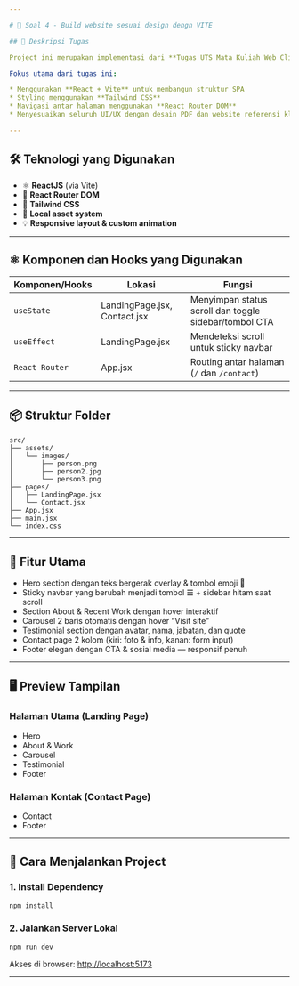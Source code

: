 ```yaml
---

# 🎨 Soal 4 - Build website sesuai design dengn VITE

## 📌 Deskripsi Tugas

Project ini merupakan implementasi dari **Tugas UTS Mata Kuliah Web Client Development**. Tujuannya adalah untuk membangun **website portofolio pribadi** sesuai dengan desain Figma dari klien.

Fokus utama dari tugas ini:

* Menggunakan **React + Vite** untuk membangun struktur SPA
* Styling menggunakan **Tailwind CSS**
* Navigasi antar halaman menggunakan **React Router DOM**
* Menyesuaikan seluruh UI/UX dengan desain PDF dan website referensi klien

---
```


## 🛠️ Teknologi yang Digunakan

* ⚛️ **ReactJS** (via Vite)
* 🧭 **React Router DOM**
* 🎨 **Tailwind CSS**
* 📁 **Local asset system**
* 💡 **Responsive layout & custom animation**

---

## ⚛️ Komponen dan Hooks yang Digunakan

| Komponen/Hooks | Lokasi                       | Fungsi                                                |
| -------------- | ---------------------------- | ----------------------------------------------------- |
| `useState`     | LandingPage.jsx, Contact.jsx | Menyimpan status scroll dan toggle sidebar/tombol CTA |
| `useEffect`    | LandingPage.jsx              | Mendeteksi scroll untuk sticky navbar                 |
| `React Router` | App.jsx                      | Routing antar halaman (`/` dan `/contact`)            |

---

## 📦 Struktur Folder

```
src/
├── assets/
│   └── images/
│       ├── person.png
│       ├── person2.jpg
│       └── person3.png
├── pages/
│   ├── LandingPage.jsx
│   └── Contact.jsx
├── App.jsx
├── main.jsx
└── index.css
```

---

## 🧠 Fitur Utama

* Hero section dengan teks bergerak overlay & tombol emoji 👋
* Sticky navbar yang berubah menjadi tombol ☰ + sidebar hitam saat scroll
* Section About & Recent Work dengan hover interaktif
* Carousel 2 baris otomatis dengan hover “Visit site”
* Testimonial section dengan avatar, nama, jabatan, dan quote
* Contact page 2 kolom (kiri: foto & info, kanan: form input)
* Footer elegan dengan CTA & sosial media — responsif penuh

---

## 🖥️ Preview Tampilan

### Halaman Utama (Landing Page)

* Hero
* About & Work
* Carousel
* Testimonial
* Footer

### Halaman Kontak (Contact Page)

* Contact
* Footer

---

## 🚀 Cara Menjalankan Project

### 1. Install Dependency

```bash
npm install
```

### 2. Jalankan Server Lokal

```bash
npm run dev
```

Akses di browser: [http://localhost:5173](http://localhost:5173)

---

##

